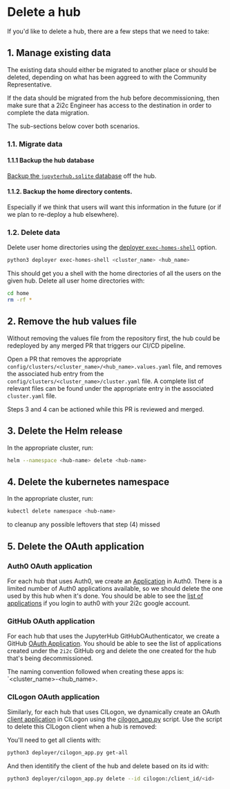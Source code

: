 # Delete a hub

If you'd like to delete a hub, there are a few steps that we need to take:

## 1. Manage existing data

The existing data should either be migrated to another place or should be deleted, depending on what has been aggreed to with the Community Representative.

If the data should be migrated from the hub before decommissioning, then make sure that a 2i2c Engineer has access to the destination in order to complete the data migration.

The sub-sections below cover both scenarios.

### 1.1. Migrate data

#### 1.1.1 Backup the hub database

[Backup the `jupyterhub.sqlite` database](https://infrastructure.2i2c.org/en/latest/howto/hubs/move-hub.html#transfer-the-jupyterhub-database) off the hub.

#### 1.1.2. Backup the home directory contents.

Especially if we think that users will want this information in the future (or if we plan to re-deploy a hub elsewhere).

### 1.2. Delete data

Delete user home directories using the [deployer `exec-homes-shell`](https://github.com/2i2c-org/infrastructure/blob/master/deployer/README.md#exec-homes-shell) option.

```bash
python3 deployer exec-homes-shell <cluster_name> <hub_name>
```

This should get you a shell with the home directories of all the users on the given hub. Delete all user home directories with:

```bash
cd home
rm -rf *
```

## 2. Remove the hub values file

Without removing the values file from the repository first, the hub could be redeployed by any merged PR that triggers our CI/CD pipeline.

Open a PR that removes the appropriate `config/clusters/<cluster_name>/<hub_name>.values.yaml` file, and removes the associated hub entry from the `config/clusters/<cluster_name>/cluster.yaml` file. A complete list of relevant files can be found under the appropriate entry in the associated `cluster.yaml` file.

Steps 3 and 4 can be actioned while this PR is reviewed and merged.

## 3. Delete the Helm release

In the appropriate cluster, run:

```bash
helm --namespace <hub-name> delete <hub-name>
```

## 4. Delete the kubernetes namespace

In the appropriate cluster, run:

```bash
kubectl delete namespace <hub-name>
```

to cleanup any possible leftovers that step (4) missed

## 5. Delete the OAuth application

### Auth0 OAuth application

For each hub that uses Auth0, we create an [Application](https://auth0.com/docs/applications) in Auth0.  There is a limited number of Auth0 applications available, so we should delete the one used by this hub when it's done. You should be able to see the [list of applications](https://manage.auth0.com/dashboard/us/2i2c/applications) if you login to auth0 with your 2i2c google account.

### GitHub OAuth application

For each hub that uses the JupyterHub GitHubOAuthenticator, we create a GitHub [OAuth Application](https://docs.github.com/en/developers/apps/building-oauth-apps/creating-an-oauth-app). You should be able to see the list of applications created under the `2i2c` GitHub org and delete the one created for the hub that's being decommissioned.

The naming convention followed when creating these apps is: `<cluster_name>-<hub_name>.

### CILogon OAuth application

Similarly, for each hub that uses CILogon, we dynamically create an OAuth [client application](https://cilogon.github.io/oa4mp/server/manuals/dynamic-client-registration.html) in CILogon using the [cilogon_app.py](https://github.com/2i2c-org/infrastructure/blob/HEAD/deployer/cilogon_app.py)
script. Use the script to delete this CILogon client when a hub is removed:

You'll need to get all clients with:

```bash
python3 deployer/cilogon_app.py get-all
```

And then identitify the client of the hub and delete based on its id with:

```bash
python3 deployer/cilogon_app.py delete --id cilogon:/client_id/<id>
```
